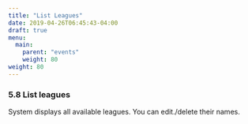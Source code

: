 ```yaml
---
title: "List Leagues"
date: 2019-04-26T06:45:43-04:00
draft: true
menu:
  main:
    parent: "events"
    weight: 80
weight: 80
---
```


### 5.8 List leagues

System displays all available leagues. You can edit./delete their names.
